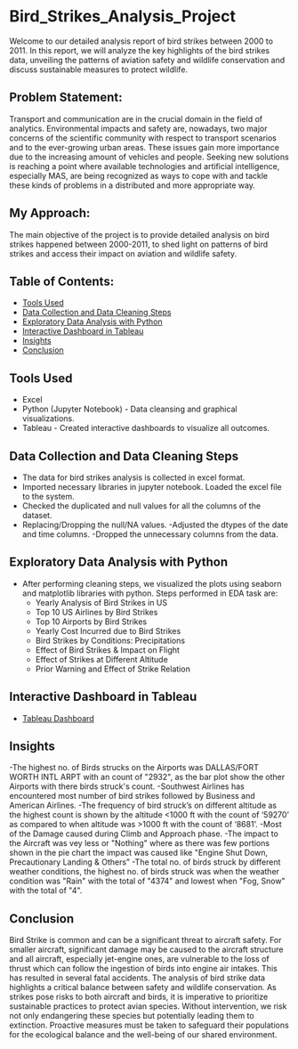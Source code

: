 # Bird_Strikes_Analysis_Project
Welcome to our detailed analysis report of bird strikes between 2000 to 2011. In this report, we will analyze the key highlights of the bird strikes data, unveiling the patterns of aviation safety and wildlife conservation and discuss sustainable measures to protect wildlife.

## Problem Statement:
Transport and communication are in the crucial domain in the field of analytics. Environmental impacts and safety are, nowadays, two major concerns of the scientific community with respect to transport scenarios and to the ever-growing urban areas. These issues gain more importance due to the increasing amount of vehicles and people. Seeking new solutions is reaching a point where available technologies and artificial intelligence, especially MAS, are being recognized as ways to cope with and tackle these kinds of problems in a distributed and more appropriate way.

## My Approach:
The main objective of the project is to provide detailed analysis on bird strikes happened between 2000-2011, to shed light on patterns of bird strikes and access their impact on aviation and wildlife safety.

## Table of Contents:
- [Tools Used](#tools-used)
- [Data Collection and Data Cleaning Steps](#data-collection-and-data-cleaning-steps)
- [Exploratory Data Analysis with Python](exploratory-data-analysis-with-python)
- [Interactive Dashboard in Tableau](interactive-dashboard-in-tableau)
- [Insights](insights)
- [Conclusion](conclusion)

## Tools Used
- Excel
- Python (Jupyter Notebook) - Data cleansing and graphical visualizations.
- Tableau - Created interactive dashboards to visualize all outcomes.

## Data Collection and Data Cleaning Steps
- The data for bird strikes analysis is collected in excel format.
- Imported necessary libraries in jupyter notebook. Loaded the excel file to the system.
- Checked the duplicated and null values for all the columns of the dataset.
- Replacing/Dropping the null/NA values.
   -Adjusted the dtypes of the date and time columns.
   -Dropped the unnecessary columns from the data.

## Exploratory Data Analysis with Python
- After performing cleaning steps, we visualized the plots using seaborn and matplotlib libraries with python. Steps performed in EDA task are:
   - Yearly Analysis of Bird Strikes in US
   - Top 10 US Airlines by Bird Strikes
   - Top 10 Airports by Bird Strikes
   - Yearly Cost Incurred due to Bird Strikes
   - Bird Strikes by Conditions: Precipitations
   - Effect of Bird Strikes & Impact on Flight
   - Effect of Strikes at Different Altitude
   - Prior Warning and Effect of Strike Relation

## Interactive Dashboard in Tableau
- [Tableau Dashboard](https://public.tableau.com/app/profile/kajal.raut/viz/BirdStrikesAnalysisDashboard/Dashboard1)

## Insights
-The highest no. of Birds strucks on the Airports was DALLAS/FORT WORTH INTL ARPT with an count of "2932", as the bar plot show the other Airports with there birds struck's count.
-Southwest Airlines has encountered most number of bird strikes followed by Business and American Airlines.
-The frequency of bird struck’s on different altitude as the highest count is shown by the altitude <1000 ft with the count of ‘59270’ as compared to when altitude was >1000 ft with the count of ‘8681’. 
-Most of the Damage caused during Climb and Approach phase.
-The impact to the Aircraft was vey less or "Nothing" where as there was few portions shown in the pie chart the impact was caused like "Engine Shut Down, Precautionary Landing & Others” 
-The total no. of birds struck by different weather conditions, the highest no. of birds struck was when the weather condition was "Rain" with the total of "4374" and lowest when "Fog, Snow" with the total of "4".

## Conclusion
Bird Strike is common and can be a significant threat to aircraft safety. For smaller aircraft, significant damage may be caused to the aircraft structure and all aircraft, especially jet-engine ones, are vulnerable to the loss of thrust which can follow the ingestion of birds into engine air intakes. This has resulted in several fatal accidents. The analysis of bird strike data highlights a critical balance between safety and wildlife conservation. As strikes pose risks to both aircraft and birds, it is imperative to prioritize sustainable practices to protect avian species. Without intervention, we risk not only endangering these species but potentially leading them to extinction. Proactive measures must be taken to safeguard their populations for the ecological balance and the well-being of our shared environment.








  


